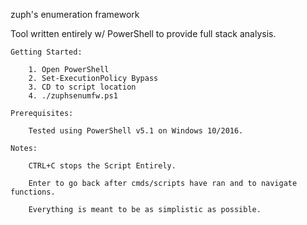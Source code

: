 zuph's enumeration framework

Tool written entirely w/ PowerShell to provide full stack analysis.

	Getting Started:

		1. Open PowerShell
		2. Set-ExecutionPolicy Bypass
		3. CD to script location
		4. ./zuphsenumfw.ps1

	Prerequisites:

		Tested using PowerShell v5.1 on Windows 10/2016.

	Notes:

		CTRL+C stops the Script Entirely.

		Enter to go back after cmds/scripts have ran and to navigate functions.

		Everything is meant to be as simplistic as possible.
